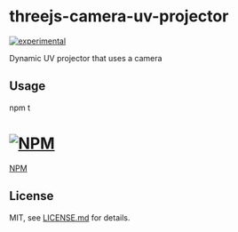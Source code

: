 # threejs-camera-uv-projector

[![experimental](http://badges.github.io/stability-badges/dist/experimental.svg)](http://github.com/badges/stability-badges)

Dynamic UV projector that uses a camera

## Usage

npm t

# [![NPM](https://nodei.co/npm/threejs-uv-projection-factory.png)](https://www.npmjs.com/package/threejs-uv-projection-factory)
[NPM](https://www.npmjs.com/package/threejs-uv-projection-factory)

## License

MIT, see [LICENSE.md](http://github.com/Jam3/threejs-uv-projection-factory/blob/master/LICENSE.md) for details.
